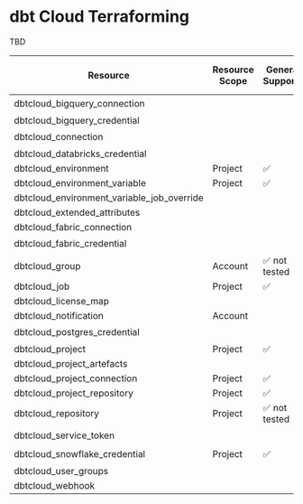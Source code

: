 # dbt Cloud Terraforming

TBD

| Resource                                   | Resource Scope | Generate Supported | Import Supported | Requires manual setup |
| ------------------------------------------ | -------------- | ------------------ | ---------------- | --------------------- |
| dbtcloud_bigquery_connection               |                |                    |                  | 🔒                   |
| dbtcloud_bigquery_credential               |                |                    |                  |                       |
| dbtcloud_connection                        |                |                    |                  | 🔒*                  |
| dbtcloud_databricks_credential             |                |                    |                  |                       |
| dbtcloud_environment                       | Project        | ✅                 | ✅               |                       |
| dbtcloud_environment_variable              | Project        | ✅                 |                  |                       |
| dbtcloud_environment_variable_job_override |                |                    |                  |                       |
| dbtcloud_extended_attributes               |                |                    |                  |                       |
| dbtcloud_fabric_connection                 |                |                    |                  |                       |
| dbtcloud_fabric_credential                 |                |                    |                  | 🔒                   |
| dbtcloud_group                             | Account        | ✅  not tested     |                  |                       |
| dbtcloud_job                               | Project        | ✅                 | ✅               |                       |
| dbtcloud_license_map                       |                |                    |                  |                       |
| dbtcloud_notification                      | Account        |                    |                  |                       |
| dbtcloud_postgres_credential               |                |                    |                  | 🔒*                  |
| dbtcloud_project                           | Project        | ✅                 | ✅               |                       |
| dbtcloud_project_artefacts                 |                |                    |                  |                       |
| dbtcloud_project_connection                | Project        | ✅                 | ✅               |                       |
| dbtcloud_project_repository                | Project        | ✅                 |                  |                       |
| dbtcloud_repository                        | Project        | ✅  not tested     |                  | 🔒*                  |
| dbtcloud_service_token                     |                |                    |                  | 🔒                    |
| dbtcloud_snowflake_credential              | Project        | ✅                 |                  | 🔒                   |
| dbtcloud_user_groups                       |                |                    |                  |                       |
| dbtcloud_webhook                           |                |                    |                  |                       |

